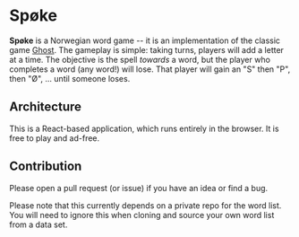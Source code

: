 # Spøke

**Spøke** is a Norwegian word game -- it is an implementation of the classic
game [Ghost]. The gameplay is simple: taking turns, players will add a letter at
a time. The objective is the spell _towards_ a word, but the player who
completes a word (any word!) will lose. That player will gain an "S" then "P",
then "Ø", ... until someone loses.

## Architecture

This is a React-based application, which runs entirely in the browser. It is
free to play and ad-free.

## Contribution

Please open a pull request (or issue) if you have an idea or find a bug.

Please note that this currently depends on a private repo for the word list.
You will need to ignore this when cloning and source your own word list from a
data set.

[ghost]: https://en.wikipedia.org/wiki/Ghost_(game)

